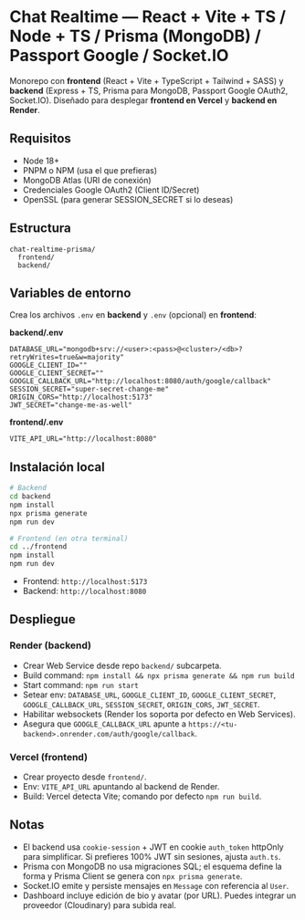 # Chat Realtime — React + Vite + TS / Node + TS / Prisma (MongoDB) / Passport Google / Socket.IO

Monorepo con **frontend** (React + Vite + TypeScript + Tailwind + SASS) y **backend** (Express + TS, Prisma para MongoDB, Passport Google OAuth2, Socket.IO).
Diseñado para desplegar **frontend en Vercel** y **backend en Render**.

## Requisitos
- Node 18+
- PNPM o NPM (usa el que prefieras)
- MongoDB Atlas (URI de conexión)
- Credenciales Google OAuth2 (Client ID/Secret)
- OpenSSL (para generar SESSION_SECRET si lo deseas)

## Estructura
```
chat-realtime-prisma/
  frontend/
  backend/
```

## Variables de entorno
Crea los archivos `.env` en **backend** y `.env` (opcional) en **frontend**:

**backend/.env**
```
DATABASE_URL="mongodb+srv://<user>:<pass>@<cluster>/<db>?retryWrites=true&w=majority"
GOOGLE_CLIENT_ID=""
GOOGLE_CLIENT_SECRET=""
GOOGLE_CALLBACK_URL="http://localhost:8080/auth/google/callback"
SESSION_SECRET="super-secret-change-me"
ORIGIN_CORS="http://localhost:5173"
JWT_SECRET="change-me-as-well"
```

**frontend/.env**
```
VITE_API_URL="http://localhost:8080"
```

## Instalación local
```bash
# Backend
cd backend
npm install
npx prisma generate
npm run dev

# Frontend (en otra terminal)
cd ../frontend
npm install
npm run dev
```
- Frontend: `http://localhost:5173`
- Backend: `http://localhost:8080`

## Despliegue
### Render (backend)
- Crear Web Service desde repo `backend/` subcarpeta.
- Build command: `npm install && npx prisma generate && npm run build`
- Start command: `npm run start`
- Setear env: `DATABASE_URL`, `GOOGLE_CLIENT_ID`, `GOOGLE_CLIENT_SECRET`, `GOOGLE_CALLBACK_URL`, `SESSION_SECRET`, `ORIGIN_CORS`, `JWT_SECRET`.
- Habilitar websockets (Render los soporta por defecto en Web Services).
- Asegura que `GOOGLE_CALLBACK_URL` apunte a `https://<tu-backend>.onrender.com/auth/google/callback`.

### Vercel (frontend)
- Crear proyecto desde `frontend/`.
- Env: `VITE_API_URL` apuntando al backend de Render.
- Build: Vercel detecta Vite; comando por defecto `npm run build`.

## Notas
- El backend usa `cookie-session` + JWT en cookie `auth_token` httpOnly para simplificar. Si prefieres 100% JWT sin sesiones, ajusta `auth.ts`.
- Prisma con MongoDB no usa migraciones SQL; el esquema define la forma y Prisma Client se genera con `npx prisma generate`.
- Socket.IO emite y persiste mensajes en `Message` con referencia al `User`.
- Dashboard incluye edición de bio y avatar (por URL). Puedes integrar un proveedor (Cloudinary) para subida real.
```

